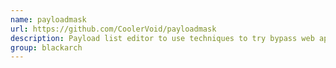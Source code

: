 ```yaml
---
name: payloadmask
url: https://github.com/CoolerVoid/payloadmask
description: Payload list editor to use techniques to try bypass web application firewall. URL : https://github.com/CoolerVoid/payloadmask Groups : blackarch blackarch-webapp
group: blackarch
---
```


